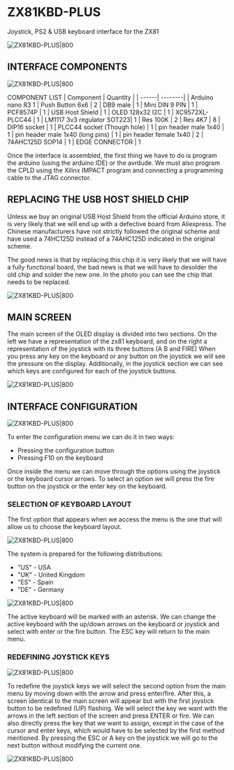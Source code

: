 # ZX81KBD-PLUS
 Joystick, PS2 & USB keyboard interface for the ZX81
 
 ![ZX81KBD-PLUS|800](Images/interface.jpg)
 
 ## INTERFACE COMPONENTS
 
 ![ZX81KBD-PLUS|800](Images/PARTES.jpg)

 
 COMPONENT LIST
 |  Component |  Quantity |
 | ------| --------| 
 | Arduino nano R3	1
 | Push Button 6x6 | 2
 | DB9 male	| 1
 | Mini DIN	9 PIN | 1
 | PCF8574P	| 1
 | USB Host Shield	| 1
 | OLED 128x32 I2C	| 1
 | XC9572XL-PLCC44	| 1
 | LM1117 3v3 regulator SOT223| 1
 | Res 100K	| 2
 | Res 4K7	| 8
 | DIP16 socket	| 1
 | PLCC44 socket (Though hole)	| 1
 | pin header male 1x40 | 1
 | pin header male 1x40 (long pins)	| 1
 | pin header female 1x40	| 2
 | 74AHC125D SOP14	| 1
 | EDGE CONNECTOR | 1
 
Once the interface is assembled, the first thing we have to do is program the arduino (using the arduino IDE) or the avrdude.
We must also program the CPLD using the Xilinx IMPACT program and connecting a programming cable to the JTAG connector.

## REPLACING THE USB HOST SHIELD CHIP
Unless we buy an original USB Host Shield from the official Arduino store, it is very likely that we will end up with a defective board from Aliexpress. The Chinese manufacturers have not strictly followed the original scheme and have used a 74HC125D instead of a 74AHC125D indicated in the original scheme.

The good news is that by replacing this chip it is very likely that we will have a fully functional board, the bad news is that we will have to desolder the old chip and solder the new one.
In the photo you can see the chip that needs to be replaced.


 ![ZX81KBD-PLUS|800](Images/chip.jpg)
 

## MAIN SCREEN

The main screen of the OLED display is divided into two sections.
On the left we have a representation of the zx81 keyboard, and on the right a representation of the joystick with its three buttons (A B and FIRE)
When you press any key on the keyboard or any button on the joystick we will see the pressure on the display.
Additionally, in the joystick section we can see which keys are configured for each of the joystick buttons.

![ZX81KBD-PLUS|800](Images/display0.jpg)

## INTERFACE CONFIGURATION

![ZX81KBD-PLUS|800](Images/button.jpg)

To enter the configuration menu we can do it in two ways:
- Pressing the configuration button
- Pressing F10 on the keyboard

Once inside the menu we can move through the options using the joystick or the keyboard cursor arrows. 
To select an option we will press the fire button on the joystick or the enter key on the keyboard.

### SELECTION OF KEYBOARD LAYOUT

The first option that appears when we access the menu is the one that will allow us to choose the keyboard layout.

![ZX81KBD-PLUS|800](Images/display4.jpg)

The system is prepared for the following distributions:
- "US" - USA
- "UK" - United Kingdom
- "ES" - Spain
- "DE" - Germany

![ZX81KBD-PLUS|800](Images/display3.jpg)

The active keyboard will be marked with an asterisk.
We can change the active keyboard with the up/down arrows on the keyboard or joystick and select with enter or the fire button.
The ESC key will return to the main menu.

### REDEFINING JOYSTICK KEYS

![ZX81KBD-PLUS|800](Images/display2.jpg)

To redefine the joystick keys we will select the second option from the main menu by moving down with the arrow and press enter/fire.
After this, a screen identical to the main screen will appear but with the first joystick button to be redefined (UP) flashing.
We will select the key we want with the arrows in the left section of the screen and press ENTER or fire.
We can also directly press the key that we want to assign, except in the case of the cursor and enter keys, which would have to be selected by the first method mentioned.
By pressing the ESC or A key on the joystick we will go to the next button without modifying the current one.

![ZX81KBD-PLUS|800](Images/display1.jpg)

